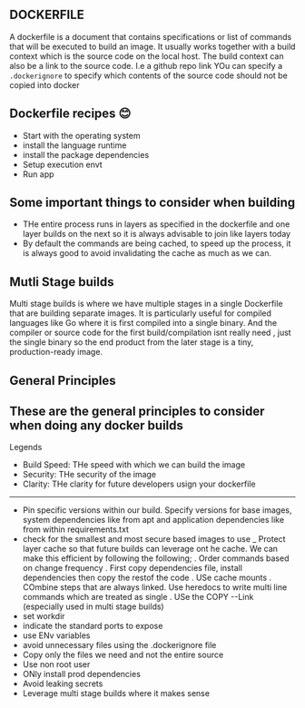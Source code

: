 ## DOCKERFILE
A dockerfile is a document that contains specifications or list of commands that will be executed to build
an image. It usually works together with a build context which is the source code on the local host. The
build context can also be a link to the source code. I.e a github repo link
YOu can specify a `.dockerignore` to specify which contents of the source code should not be copied into
docker

## Dockerfile recipes 😊
- Start with the operating system
- install the language runtime 
- install the package dependencies
- Setup execution envt
- Run app

## Some important things to consider when building 
- THe entire process runs in layers as specified in the dockerfile and one layer builds on the next so
it is always advisable to join like layers today
- By default the commands are being cached, to speed up the process, it is always good to avoid invalidating
the cache as much as we can.

## Mutli Stage builds
Multi stage builds is where we have multiple stages in a single Dockerfile that are building separate images.
It is particularly useful for compiled languages like Go where it is first compiled into a single binary.
And the compiler or source code for the first build/compilation isnt really need , just the single binary
so the end product from the later stage is a tiny, production-ready image.

## General Principles
These are the general principles to consider when doing any docker builds
----------------------
Legends
- Build Speed: THe speed with which we can build the image
- Security: THe security of the image
- Clarity: THe clarity for future developers usign your dockerfile
----------------------

- Pin specific versions within our build. Specify versions for base images, system dependencies like from apt
and application dependencies like from within requirements.txt
- check for the smallest and most secure based images to use
_ Protect layer cache so that future builds can leverage ont he  cache. We can make this efficient by following
the following;
. Order commands based on change frequency
. First copy dependencies file, install dependencies then copy the restof the code
.  USe cache mounts
. COmbine steps that are always linked. Use heredocs to write multi line commands which are treated as single
. USe the COPY --Link (especially used in multi stage builds)
- set workdir 
- indicate the standard ports to expose
- use ENv variables
- avoid unnecessary files using the .dockerignore file 
- Copy only the files we need and not the entire source
- Use non root user
- ONly install prod dependencies
- Avoid leaking secrets
- Leverage multi stage builds where it makes sense 
